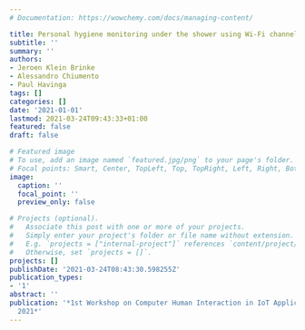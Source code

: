 ```yaml
---
# Documentation: https://wowchemy.com/docs/managing-content/

title: Personal hygiene monitoring under the shower using Wi-Fi channel state information
subtitle: ''
summary: ''
authors:
- Jeroen Klein Brinke
- Alessandro Chiumento
- Paul Havinga
tags: []
categories: []
date: '2021-01-01'
lastmod: 2021-03-24T09:43:33+01:00
featured: false
draft: false

# Featured image
# To use, add an image named `featured.jpg/png` to your page's folder.
# Focal points: Smart, Center, TopLeft, Top, TopRight, Left, Right, BottomLeft, Bottom, BottomRight.
image:
  caption: ''
  focal_point: ''
  preview_only: false

# Projects (optional).
#   Associate this post with one or more of your projects.
#   Simply enter your project's folder or file name without extension.
#   E.g. `projects = ["internal-project"]` references `content/project/deep-learning/index.md`.
#   Otherwise, set `projects = []`.
projects: []
publishDate: '2021-03-24T08:43:30.598255Z'
publication_types:
- '1'
abstract: ''
publication: '*1st Workshop on Computer Human Interaction in IoT Applications, CHIIoT
  2021*'
---
```

